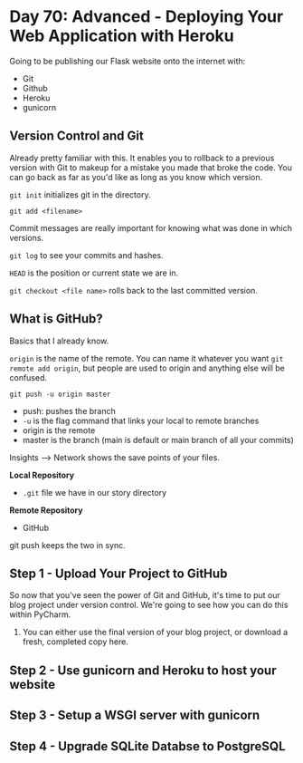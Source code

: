 # Day 70: Advanced - Deploying Your Web Application with Heroku
Going to be publishing our Flask website onto the internet with:
- Git
- Github
- Heroku
- gunicorn

## Version Control and Git
Already pretty familiar with this. It enables you to rollback to a previous version with Git to makeup for a mistake you made that broke the code. You can go back as far as you'd like as long as you know which version.

`git init` initializes git in the directory.

`git add <filename>`

Commit messages are really important for knowing what was done in which versions.

`git log` to see your commits and hashes.

`HEAD` is the position or current state we are in.

`git checkout <file name>` rolls back to the last committed version.
## What is GitHub?
Basics that I already know.

`origin` is the name of the remote. You can name it whatever you want `git remote add origin`, but people are used to origin and anything else will be confused.

`git push -u origin master`
- push: pushes the branch
- `-u` is the flag command that links your local to remote branches
- origin is the remote
- master is the branch (main is default or main branch of all your commits)

Insights --> Network shows the save points of your files.

**Local Repository**
- `.git` file we have in our story directory

**Remote Repository**
- GitHub

git push keeps the two in sync.

## Step 1 - Upload Your Project to GitHub
So now that you've seen the power of Git and GitHub, it's time to put our blog project under version control. We're going to see how you can do this within PyCharm.

1. You can either use the final version of your blog project, or download a fresh, completed copy here.


## Step 2 - Use gunicorn and Heroku to host your website

## Step 3 - Setup a WSGI server with gunicorn

## Step 4 - Upgrade SQLite Databse to PostgreSQL